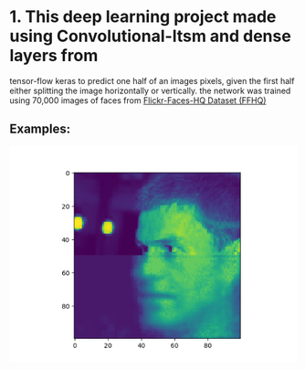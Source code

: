 # 1. This deep learning project made using Convolutional-ltsm and dense layers from 
tensor-flow keras to predict one half of an images pixels, given the first half either 
splitting the image horizontally or vertically. the network was trained using 70,000 images 
of faces from [Flickr-Faces-HQ Dataset (FFHQ)](https://drive.google.com/file/d/1Wrr6qZA1Tr6r9edNL2nSxnwopMW1n6pR/view?usp=sharing)

## Examples:
![photo 1](/images/figure_5.png)
